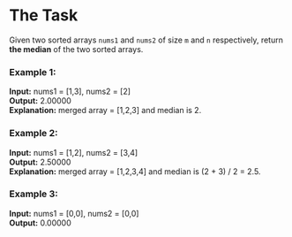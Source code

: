 # The Task
Given two sorted arrays `nums1` and `nums2` of size `m` and `n` respectively, return **the median** of the two sorted arrays.

### Example 1:
**Input:** nums1 = [1,3], nums2 = [2]  
**Output:** 2.00000  
**Explanation:** merged array = [1,2,3] and median is 2.  

### Example 2:
**Input:** nums1 = [1,2], nums2 = [3,4]  
**Output:** 2.50000  
**Explanation:** merged array = [1,2,3,4] and median is (2 + 3) / 2 = 2.5.  

### Example 3:
**Input:** nums1 = [0,0], nums2 = [0,0]  
**Output:** 0.00000  
